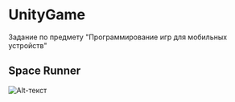 # UnityGame
Задание по предмету "Программирование игр для мобильных устройств"

## Space Runner
![Alt-текст](https://github.com/Skorodumov8091/UnityGame/blob/main/gameplay.gif "Gameplay")
